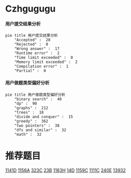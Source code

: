 # Czhgugugu

<!-- tabs:start -->



#### **用户提交结果分析**

```mermaid
pie title 用户提交结果分析
    "Accepted" :  28
    "Rejected" :  0
    "Wrong answer" :  17
    "Runtime error" :  2
    "Time limit exceeded" :  0
    "Memory limit exceeded" :  2
    "Compilation error" :  1
    "Partial" :  0
```

#### **用户做题类型偏好分析**

```mermaid
pie title 用户做题类型偏好分析
    "binary search" :  40
    "dp" :  90
    "graphs" :  212
    "trees" :  18
    "divide and conquer" :  15
    "greedy" :  362
    "two pointers" :  38
    "dfs and similar" :  32
    "math" :  32
```



<!-- tabs:end -->
# 推荐题目
[1141D](https://codeforces.com/contest/1141/problem/D)
[1156A](https://codeforces.com/contest/1156/problem/A)
[323C](https://codeforces.com/contest/323/problem/C)
[23B](https://codeforces.com/contest/23/problem/B)
[1183H](https://codeforces.com/contest/1183/problem/H)
[14D](https://codeforces.com/contest/14/problem/D)
[1159C](https://codeforces.com/contest/1159/problem/C)
[1111C](https://codeforces.com/contest/1111/problem/C)
[240E](https://codeforces.com/contest/240/problem/E)
[13932](https://codeforces.com/contest/1393/problem/2)
